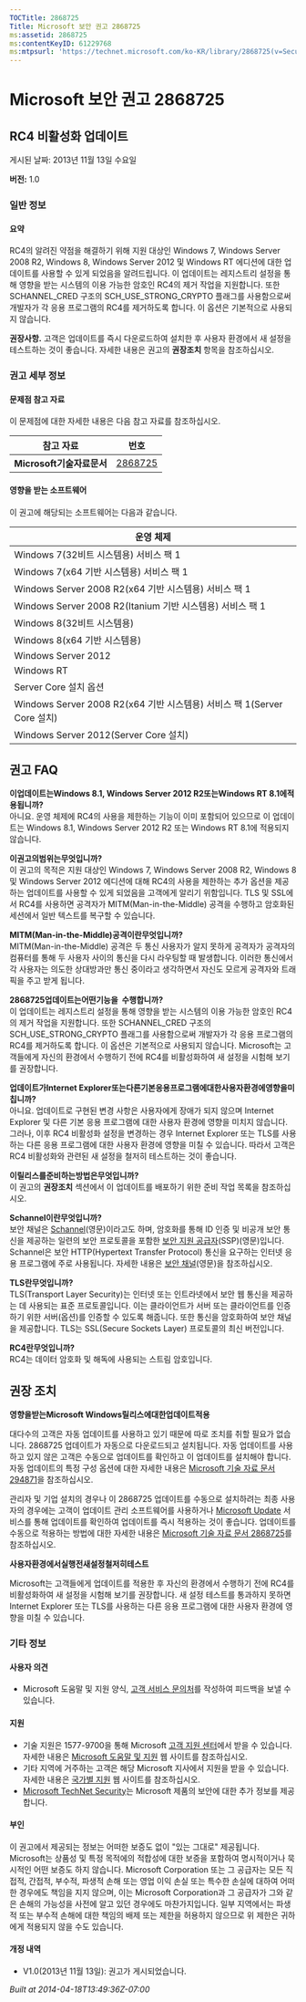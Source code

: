 ```yaml
---
TOCTitle: 2868725
Title: Microsoft 보안 권고 2868725
ms:assetid: 2868725
ms:contentKeyID: 61229768
ms:mtpsurl: 'https://technet.microsoft.com/ko-KR/library/2868725(v=Security.10)'
---
```




Microsoft 보안 권고 2868725
===========================

RC4 비활성화 업데이트
---------------------

게시된 날짜: 2013년 11월 13일 수요일

**버전:** 1.0

### 일반 정보

#### 요약

RC4의 알려진 약점을 해결하기 위해 지원 대상인 Windows 7, Windows Server 2008 R2, Windows 8, Windows Server 2012 및 Windows RT 에디션에 대한 업데이트를 사용할 수 있게 되었음을 알려드립니다. 이 업데이트는 레지스트리 설정을 통해 영향을 받는 시스템의 이용 가능한 암호인 RC4의 제거 작업을 지원합니다. 또한 SCHANNEL\_CRED 구조의 SCH\_USE\_STRONG\_CRYPTO 플래그를 사용함으로써 개발자가 각 응용 프로그램의 RC4를 제거하도록 합니다. 이 옵션은 기본적으로 사용되지 않습니다.

**권장사항.** 고객은 업데이트를 즉시 다운로드하여 설치한 후 사용자 환경에서 새 설정을 테스트하는 것이 좋습니다. 자세한 내용은 권고의 **권장조치** 항목을 참조하십시오.

### 권고 세부 정보

#### 문제점 참고 자료

이 문제점에 대한 자세한 내용은 다음 참고 자료를 참조하십시오.

| 참고 자료                      | 번호                                               |
|--------------------------------|----------------------------------------------------|
| **Microsoft기술자료문서** | [2868725](http://support.microsoft.com/kb/2868725) |

#### 영향을 받는 소프트웨어

이 권고에 해당되는 소프트웨어는 다음과 같습니다.

| 운영 체제                                                               |
|-------------------------------------------------------------------------|
| Windows 7(32비트 시스템용) 서비스 팩 1                                  |
| Windows 7(x64 기반 시스템용) 서비스 팩 1                                |
| Windows Server 2008 R2(x64 기반 시스템용) 서비스 팩 1                   |
| Windows Server 2008 R2(Itanium 기반 시스템용) 서비스 팩 1               |
| Windows 8(32비트 시스템용)                                              |
| Windows 8(x64 기반 시스템용)                                            |
| Windows Server 2012                                                     |
| Windows RT                                                              |
| Server Core 설치 옵션                                                   |
| Windows Server 2008 R2(x64 기반 시스템용) 서비스 팩 1(Server Core 설치) |
| Windows Server 2012(Server Core 설치)                                   |

권고 FAQ
--------


**이업데이트는Windows 8.1, Windows Server 2012 R2또는Windows RT 8.1에적용됩니까?**  
아니요. 운영 체제에 RC4의 사용을 제한하는 기능이 이미 포함되어 있으므로 이 업데이트는 Windows 8.1, Windows Server 2012 R2 또는 Windows RT 8.1에 적용되지 않습니다.

**이권고의범위는무엇입니까?**  
이 권고의 목적은 지원 대상인 Windows 7, Windows Server 2008 R2, Windows 8 및 Windows Server 2012 에디션에 대해 RC4의 사용을 제한하는 추가 옵션을 제공하는 업데이트를 사용할 수 있게 되었음을 고객에게 알리기 위함입니다. TLS 및 SSL에서 RC4를 사용하면 공격자가 MITM(Man-in-the-Middle) 공격을 수행하고 암호화된 세션에서 일반 텍스트를 복구할 수 있습니다.

**MITM(Man-in-the-Middle)공격이란무엇입니까?**  
MITM(Man-in-the-Middle) 공격은 두 통신 사용자가 알지 못하게 공격자가 공격자의 컴퓨터를 통해 두 사용자 사이의 통신을 다시 라우팅할 때 발생합니다. 이러한 통신에서 각 사용자는 의도한 상대방과만 통신 중이라고 생각하면서 자신도 모르게 공격자와 트래픽을 주고 받게 됩니다.

**2868725업데이트는어떤기능을  수행합니까?**  
이 업데이트는 레지스트리 설정을 통해 영향을 받는 시스템의 이용 가능한 암호인 RC4의 제거 작업을 지원합니다. 또한 SCHANNEL\_CRED 구조의 SCH\_USE\_STRONG\_CRYPTO 플래그를 사용함으로써 개발자가 각 응용 프로그램의 RC4를 제거하도록 합니다. 이 옵션은 기본적으로 사용되지 않습니다. Microsoft는 고객들에게 자신의 환경에서 수행하기 전에 RC4를 비활성화하여 새 설정을 시험해 보기를 권장합니다.

**업데이트가Internet Explorer또는다른기본응용프로그램에대한사용자환경에영향을미칩니까?**   
아니요. 업데이트로 구현된 변경 사항은 사용자에게 장애가 되지 않으며 Internet Explorer 및 다른 기본 응용 프로그램에 대한 사용자 환경에 영향을 미치지 않습니다. 그러나, 이후 RC4 비활성화 설정을 변경하는 경우 Internet Explorer 또는 TLS를 사용하는 다른 응용 프로그램에 대한 사용자 환경에 영향을 미칠 수 있습니다. 따라서 고객은 RC4 비활성화와 관련된 새 설정을 철저히 테스트하는 것이 좋습니다.

**이릴리스를준비하는방법은무엇입니까?**  
이 권고의 **권장조치** 섹션에서 이 업데이트를 배포하기 위한 준비 작업 목록을 참조하십시오.

**Schannel이란무엇입니까?**  
보안 채널은 [Schannel](http://msdn.microsoft.com/en-us/library/windows/desktop/ms721625(v=vs.85).aspx)(영문)이라고도 하며, 암호화를 통해 ID 인증 및 비공개 보안 통신을 제공하는 일련의 보안 프로토콜을 포함한 [보안 지원 공급자](http://msdn.microsoft.com/en-us/library/windows/desktop/ms721625(v=vs.85).aspx)(SSP)(영문)입니다. Schannel은 보안 HTTP(Hypertext Transfer Protocol) 통신을 요구하는 인터넷 응용 프로그램에 주로 사용됩니다. 자세한 내용은 [보안 채널](http://msdn.microsoft.com/en-us/library/windows/desktop/aa380123(v=vs.85).aspx)(영문)을 참조하십시오.

**TLS란무엇입니까?**  
TLS(Transport Layer Security)는 인터넷 또는 인트라넷에서 보안 웹 통신을 제공하는 데 사용되는 표준 프로토콜입니다. 이는 클라이언트가 서버 또는 클라이언트를 인증하기 위한 서버(옵션)를 인증할 수 있도록 해줍니다. 또한 통신을 암호화하여 보안 채널을 제공합니다. TLS는 SSL(Secure Sockets Layer) 프로토콜의 최신 버전입니다.

**RC4란무엇입니까?**  
RC4는 데이터 암호화 및 해독에 사용되는 스트림 암호입니다.

권장 조치
---------


**영향을받는Microsoft Windows릴리스에대한업데이트적용**

대다수의 고객은 자동 업데이트를 사용하고 있기 때문에 따로 조치를 취할 필요가 없습니다. 2868725 업데이트가 자동으로 다운로드되고 설치됩니다. 자동 업데이트를 사용하고 있지 않은 고객은 수동으로 업데이트를 확인하고 이 업데이트를 설치해야 합니다. 자동 업데이트의 특정 구성 옵션에 대한 자세한 내용은 [Microsoft 기술 자료 문서 294871](http://support.microsoft.com/kb/294871)을 참조하십시오.

관리자 및 기업 설치의 경우나 이 2868725 업데이트를 수동으로 설치하려는 최종 사용자의 경우에는 고객이 업데이트 관리 소프트웨어를 사용하거나 [Microsoft Update](http://www.cve.mitre.org/cgi-bin/cvename.cgi?linkid=40747) 서비스를 통해 업데이트를 확인하여 업데이트를 즉시 적용하는 것이 좋습니다. 업데이트를 수동으로 적용하는 방법에 대한 자세한 내용은 [Microsoft 기술 자료 문서 2868725](http://support.microsoft.com/kb/2868725)를 참조하십시오.

**사용자환경에서실행전새설정철저히테스트**

Microsoft는 고객들에게 업데이트를 적용한 후 자신의 환경에서 수행하기 전에 RC4를 비활성화하여 새 설정을 시험해 보기를 권장합니다. 새 설정 테스트를 통과하지 못하면 Internet Explorer 또는 TLS를 사용하는 다른 응용 프로그램에 대한 사용자 환경에 영향을 미칠 수 있습니다.

### 기타 정보

#### 사용자 의견

-   Microsoft 도움말 및 지원 양식, [고객 서비스 문의처](http://support.microsoft.com/kb/?scid=sw;en;1257&showpage=1&ws=technet&sd=tech)를 작성하여 피드백을 보낼 수 있습니다.

#### 지원

-   기술 지원은 1577-9700을 통해 Microsoft [고객 지원 센터](http://go.microsoft.com/fwlink/?linkid=21131)에서 받을 수 있습니다. 자세한 내용은 [Microsoft 도움말 및 지원](http://support.microsoft.com/) 웹 사이트를 참조하십시오.
-   기타 지역에 거주하는 고객은 해당 Microsoft 지사에서 지원을 받을 수 있습니다. 자세한 내용은 [국가별 지원](http://go.microsoft.com/fwlink/?linkid=21155) 웹 사이트를 참조하십시오.
-   [Microsoft TechNet Security](http://go.microsoft.com/fwlink/?linkid=21132)는 Microsoft 제품의 보안에 대한 추가 정보를 제공합니다.

#### 부인

이 권고에서 제공되는 정보는 어떠한 보증도 없이 "있는 그대로" 제공됩니다. Microsoft는 상품성 및 특정 목적에의 적합성에 대한 보증을 포함하여 명시적이거나 묵시적인 어떤 보증도 하지 않습니다. Microsoft Corporation 또는 그 공급자는 모든 직접적, 간접적, 부수적, 파생적 손해 또는 영업 이익 손실 또는 특수한 손실에 대하여 어떠한 경우에도 책임을 지지 않으며, 이는 Microsoft Corporation과 그 공급자가 그와 같은 손해의 가능성을 사전에 알고 있던 경우에도 마찬가지입니다. 일부 지역에서는 파생적 또는 부수적 손해에 대한 책임의 배제 또는 제한을 허용하지 않으므로 위 제한은 귀하에게 적용되지 않을 수도 있습니다.

#### 개정 내역

-   V1.0(2013년 11월 13일): 권고가 게시되었습니다.

*Built at 2014-04-18T13:49:36Z-07:00*
